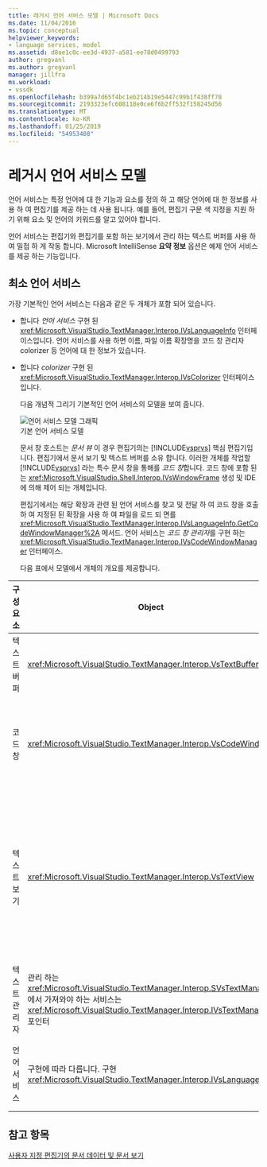 ```yaml
---
title: 레거시 언어 서비스 모델 | Microsoft Docs
ms.date: 11/04/2016
ms.topic: conceptual
helpviewer_keywords:
- language services, model
ms.assetid: d8ae1c0c-ee3d-4937-a581-ee78d0499793
author: gregvanl
ms.author: gregvanl
manager: jillfra
ms.workload:
- vssdk
ms.openlocfilehash: b399a7d65f4bc1eb214b19e5447c99b1f438ff78
ms.sourcegitcommit: 2193323efc608118e0ce6f6b2ff532f158245d56
ms.translationtype: MT
ms.contentlocale: ko-KR
ms.lasthandoff: 01/25/2019
ms.locfileid: "54953408"
---
```

# <a name="model-of-a-legacy-language-service"></a>레거시 언어 서비스 모델
언어 서비스는 특정 언어에 대 한 기능과 요소를 정의 하 고 해당 언어에 대 한 정보를 사용 하 여 편집기를 제공 하는 데 사용 됩니다. 예를 들어, 편집기 구문 색 지정을 지원 하기 위해 요소 및 언어의 키워드를 알고 있어야 합니다.  
  
 언어 서비스는 편집기와 편집기를 포함 하는 보기에서 관리 하는 텍스트 버퍼를 사용 하 여 밀접 하 게 작동 합니다. Microsoft IntelliSense **요약 정보** 옵션은 예제 언어 서비스를 제공 하는 기능입니다.  
  
## <a name="a-minimal-language-service"></a>최소 언어 서비스  
 가장 기본적인 언어 서비스는 다음과 같은 두 개체가 포함 되어 있습니다.  
  
- 합니다 *언어 서비스* 구현 된 <xref:Microsoft.VisualStudio.TextManager.Interop.IVsLanguageInfo> 인터페이스입니다. 언어 서비스를 사용 하면 이름, 파일 이름 확장명을 코드 창 관리자 colorizer 등 언어에 대 한 정보가 있습니다.  
  
- 합니다 *colorizer* 구현 된 <xref:Microsoft.VisualStudio.TextManager.Interop.IVsColorizer> 인터페이스입니다.  
  
  다음 개념적 그리기 기본적인 언어 서비스의 모델을 보여 줍니다.  
  
  ![언어 서비스 모델 그래픽](../../extensibility/media/vslanguageservicemodel.gif "vsLanguageServiceModel")  
  기본 언어 서비스 모델  
  
  문서 창 호스트는 *문서 뷰* 이 경우 편집기의는 [!INCLUDE[vsprvs](../../code-quality/includes/vsprvs_md.md)] 핵심 편집기입니다. 편집기에서 문서 보기 및 텍스트 버퍼를 소유 합니다. 이러한 개체를 작업할 [!INCLUDE[vsprvs](../../code-quality/includes/vsprvs_md.md)] 라는 특수 문서 창을 통해를 *코드 창*합니다. 코드 창에 포함 된는 <xref:Microsoft.VisualStudio.Shell.Interop.IVsWindowFrame> 생성 및 IDE에 의해 제어 되는 개체입니다.  
  
  편집기에서는 해당 확장과 관련 된 언어 서비스를 찾고 및 전달 하 여 코드 창을 호출 하 여 지정된 된 확장을 사용 하 여 파일을 로드 되 면를 <xref:Microsoft.VisualStudio.TextManager.Interop.IVsLanguageInfo.GetCodeWindowManager%2A> 메서드. 언어 서비스는 *코드 창 관리자*를 구현 하는 <xref:Microsoft.VisualStudio.TextManager.Interop.IVsCodeWindowManager> 인터페이스.  
  
  다음 표에서 모델에서 개체의 개요를 제공합니다.  
  
| 구성 요소 | Object | 기능 |
|------------------| - | - |
| 텍스트 버퍼 | <xref:Microsoft.VisualStudio.TextManager.Interop.VsTextBuffer> | 유니코드 읽기/쓰기 텍스트 스트림입니다. 다른 인코딩을 사용 하는 텍스트는 것이 가능 합니다. |
| 코드 창 | <xref:Microsoft.VisualStudio.TextManager.Interop.VsCodeWindow> | 하나 이상의 텍스트 뷰를 포함 하는 문서 창입니다. 때 [!INCLUDE[vsprvs](../../code-quality/includes/vsprvs_md.md)] 는 코드 창 (MDI) 다중 문서 인터페이스 모드로 MDI 자식입니다. |
| 텍스트 보기 | <xref:Microsoft.VisualStudio.TextManager.Interop.VsTextView> | 사용자가 이동 하 고 키보드 및 마우스를 사용 하 여 텍스트를 볼 수 있는 창입니다. 텍스트 뷰 편집기로 사용자에 게 표시 됩니다. 일반 편집기 창, 출력 창 및 직접 실행 창에 텍스트 뷰를 사용할 수 있습니다. 또한 코드 창 내에서 하나 이상의 텍스트 뷰를 구성할 수 있습니다. |
| 텍스트 관리자 | 관리 하는 <xref:Microsoft.VisualStudio.TextManager.Interop.SVsTextManager> 에서 가져와야 하는 서비스는 <xref:Microsoft.VisualStudio.TextManager.Interop.IVsTextManager> 포인터 | 앞에서 설명한 모든 구성 요소에 의해 공유 되는 일반적인 정보를 유지 관리 하는 구성 요소입니다. |
| 언어 서비스 | 구현에 따라 다릅니다. 구현 <xref:Microsoft.VisualStudio.TextManager.Interop.IVsLanguageInfo> | 구문 강조 표시, 문 완성 및 중괄호 일치 등의 언어 관련 정보를 사용 하 여 편집기를 제공 하는 개체입니다. |
  
## <a name="see-also"></a>참고 항목  
 [사용자 지정 편집기의 문서 데이터 및 문서 보기](../../extensibility/document-data-and-document-view-in-custom-editors.md)